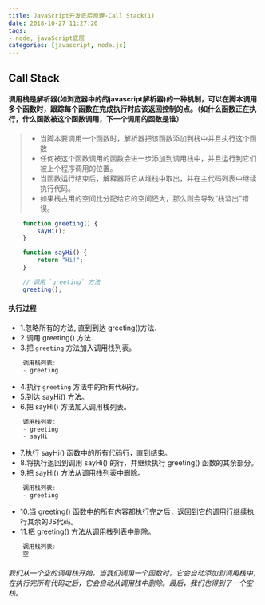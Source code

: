 ```yaml
---
title: JavaScript开发底层原理-Call Stack(1)
date: 2018-10-27 11:27:20
tags:
- node, javaScript底层
categories: [javascript, node.js]
---
```


## Call Stack

#### 调用栈是解析器(如浏览器中的的javascript解析器)的一种机制，可以在脚本调用多个函数时，跟踪每个函数在完成执行时应该返回控制的点。（如什么函数正在执行，什么函数被这个函数调用，下一个调用的函数是谁）

> * 当脚本要调用一个函数时，解析器把该函数添加到栈中并且执行这个函数
> * 任何被这个函数调用的函数会进一步添加到调用栈中，并且运行到它们被上个程序调用的位置。
> * 当函数运行结束后，解释器将它从堆栈中取出，并在主代码列表中继续执行代码。
> * 如果栈占用的空间比分配给它的空间还大，那么则会导致“栈溢出”错误。

```javascript
    function greeting() {
        sayHi();
    }

    function sayHi() {
        return "Hi!";
    }

    // 调用 `greeting` 方法
    greeting();

```

#### 执行过程

* 1.忽略所有的方法, 直到到达 greeting()方法.
* 2.调用 greeting() 方法.
* 3.把 `greeting` 方法加入调用栈列表。

```javascript
    调用栈列表:
    - greeting
```


* 4.执行 `greeting` 方法中的所有代码行。
* 5.到达 sayHi() 方法。
* 6.把 sayHi() 方法加入调用栈列表。

```javascript
    调用栈列表:
    - greeting
    - sayHi
```

* 7.执行 sayHi() 函数中的所有代码行，直到结束。
* 8.将执行返回到调用 sayHi() 的行，并继续执行 greeting() 函数的其余部分。
* 9.把 sayHi() 方法从调用栈列表中删除。

```javascript
    调用栈列表:
    - greeting
```

* 10.当 greeting() 函数中的所有内容都执行完之后，返回到它的调用行继续执行其余的JS代码。
* 11.把 greeting() 方法从调用栈列表中删除。

```javascript
    调用栈列表:
    空
```
     
###### 我们从一个空的调用栈开始，当我们调用一个函数时，它会自动添加到调用栈中，在执行完所有代码之后，它会自动从调用栈中删除。最后，我们也得到了一个空栈。